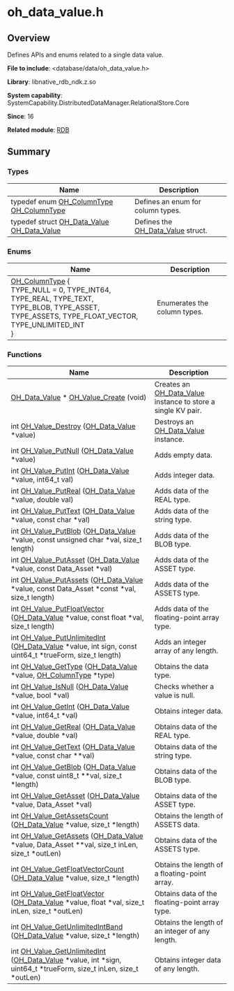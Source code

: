 # oh_data_value.h


## Overview

Defines APIs and enums related to a single data value.

**File to include**: &lt;database/data/oh_data_value.h&gt;

**Library**: libnative_rdb_ndk.z.so

**System capability**: SystemCapability.DistributedDataManager.RelationalStore.Core

**Since**: 16

**Related module**: [RDB](_r_d_b.md)


## Summary


### Types

| Name| Description| 
| -------- | -------- |
| typedef enum [OH_ColumnType](_r_d_b.md#oh_columntype) [OH_ColumnType](_r_d_b.md#oh_columntype) | Defines an enum for column types.| 
| typedef struct [OH_Data_Value](_r_d_b.md#oh_data_value) [OH_Data_Value](_r_d_b.md#oh_data_value) | Defines the [OH_Data_Value](_r_d_b.md#oh_data_value) struct.| 


### Enums

| Name| Description| 
| -------- | -------- |
| [OH_ColumnType](_r_d_b.md#oh_columntype-1) {<br>TYPE_NULL = 0, TYPE_INT64, TYPE_REAL, TYPE_TEXT,<br>TYPE_BLOB, TYPE_ASSET, TYPE_ASSETS, TYPE_FLOAT_VECTOR,<br>TYPE_UNLIMITED_INT<br>} | Enumerates the column types.| 


### Functions

| Name| Description| 
| -------- | -------- |
| [OH_Data_Value](_r_d_b.md#oh_data_value) \* [OH_Value_Create](_r_d_b.md#oh_value_create) (void) | Creates an [OH_Data_Value](_r_d_b.md#oh_data_value) instance to store a single KV pair.| 
| int [OH_Value_Destroy](_r_d_b.md#oh_value_destroy) ([OH_Data_Value](_r_d_b.md#oh_data_value) \*value) | Destroys an [OH_Data_Value](_r_d_b.md#oh_data_value) instance.| 
| int [OH_Value_PutNull](_r_d_b.md#oh_value_putnull) ([OH_Data_Value](_r_d_b.md#oh_data_value) \*value) | Adds empty data.| 
| int [OH_Value_PutInt](_r_d_b.md#oh_value_putint) ([OH_Data_Value](_r_d_b.md#oh_data_value) \*value, int64_t val) | Adds integer data.| 
| int [OH_Value_PutReal](_r_d_b.md#oh_value_putreal) ([OH_Data_Value](_r_d_b.md#oh_data_value) \*value, double val) | Adds data of the REAL type.| 
| int [OH_Value_PutText](_r_d_b.md#oh_value_puttext) ([OH_Data_Value](_r_d_b.md#oh_data_value) \*value, const char \*val) | Adds data of the string type.| 
| int [OH_Value_PutBlob](_r_d_b.md#oh_value_putblob) ([OH_Data_Value](_r_d_b.md#oh_data_value) \*value, const unsigned char \*val, size_t length) | Adds data of the BLOB type.| 
| int [OH_Value_PutAsset](_r_d_b.md#oh_value_putasset) ([OH_Data_Value](_r_d_b.md#oh_data_value) \*value, const Data_Asset \*val) | Adds data of the ASSET type.| 
| int [OH_Value_PutAssets](_r_d_b.md#oh_value_putassets) ([OH_Data_Value](_r_d_b.md#oh_data_value) \*value, const Data_Asset \*const \*val, size_t length) | Adds data of the ASSETS type.| 
| int [OH_Value_PutFloatVector](_r_d_b.md#oh_value_putfloatvector) ([OH_Data_Value](_r_d_b.md#oh_data_value) \*value, const float \*val, size_t length) | Adds data of the floating-point array type.| 
| int [OH_Value_PutUnlimitedInt](_r_d_b.md#oh_value_putunlimitedint) ([OH_Data_Value](_r_d_b.md#oh_data_value) \*value, int sign, const uint64_t \*trueForm, size_t length) | Adds an integer array of any length.| 
| int [OH_Value_GetType](_r_d_b.md#oh_value_gettype) ([OH_Data_Value](_r_d_b.md#oh_data_value) \*value, [OH_ColumnType](_r_d_b.md#oh_columntype) \*type) | Obtains the data type.| 
| int [OH_Value_IsNull](_r_d_b.md#oh_value_isnull) ([OH_Data_Value](_r_d_b.md#oh_data_value) \*value, bool \*val) | Checks whether a value is null.| 
| int [OH_Value_GetInt](_r_d_b.md#oh_value_getint) ([OH_Data_Value](_r_d_b.md#oh_data_value) \*value, int64_t \*val) | Obtains integer data.| 
| int [OH_Value_GetReal](_r_d_b.md#oh_value_getreal) ([OH_Data_Value](_r_d_b.md#oh_data_value) \*value, double \*val) | Obtains data of the REAL type.| 
| int [OH_Value_GetText](_r_d_b.md#oh_value_gettext) ([OH_Data_Value](_r_d_b.md#oh_data_value) \*value, const char \*\*val) | Obtains data of the string type.| 
| int [OH_Value_GetBlob](_r_d_b.md#oh_value_getblob) ([OH_Data_Value](_r_d_b.md#oh_data_value) \*value, const uint8_t \*\*val, size_t \*length) | Obtains data of the BLOB type.| 
| int [OH_Value_GetAsset](_r_d_b.md#oh_value_getasset) ([OH_Data_Value](_r_d_b.md#oh_data_value) \*value, Data_Asset \*val) | Obtains data of the ASSET type.| 
| int [OH_Value_GetAssetsCount](_r_d_b.md#oh_value_getassetscount) ([OH_Data_Value](_r_d_b.md#oh_data_value) \*value, size_t \*length) | Obtains the length of ASSETS data.| 
| int [OH_Value_GetAssets](_r_d_b.md#oh_value_getassets) ([OH_Data_Value](_r_d_b.md#oh_data_value) \*value, Data_Asset \*\*val, size_t inLen, size_t \*outLen) | Obtains data of the ASSETS type.| 
| int [OH_Value_GetFloatVectorCount](_r_d_b.md#oh_value_getfloatvectorcount) ([OH_Data_Value](_r_d_b.md#oh_data_value) \*value, size_t \*length) | Obtains the length of a floating-point array.| 
| int [OH_Value_GetFloatVector](_r_d_b.md#oh_value_getfloatvector) ([OH_Data_Value](_r_d_b.md#oh_data_value) \*value, float \*val, size_t inLen, size_t \*outLen) | Obtains data of the floating-point array type.| 
| int [OH_Value_GetUnlimitedIntBand](_r_d_b.md#oh_value_getunlimitedintband) ([OH_Data_Value](_r_d_b.md#oh_data_value) \*value, size_t \*length) | Obtains the length of an integer of any length.| 
| int [OH_Value_GetUnlimitedInt](_r_d_b.md#oh_value_getunlimitedint) ([OH_Data_Value](_r_d_b.md#oh_data_value) \*value, int \*sign, uint64_t \*trueForm, size_t inLen, size_t \*outLen) | Obtains integer data of any length.| 
